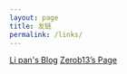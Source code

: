 ```yaml
---
layout: page
title: 友链
permalink: /links/
---
```


[Li pan's Blog](http://lipan.me/)
[Zerob13’s Page](https://zerob13.in/)
